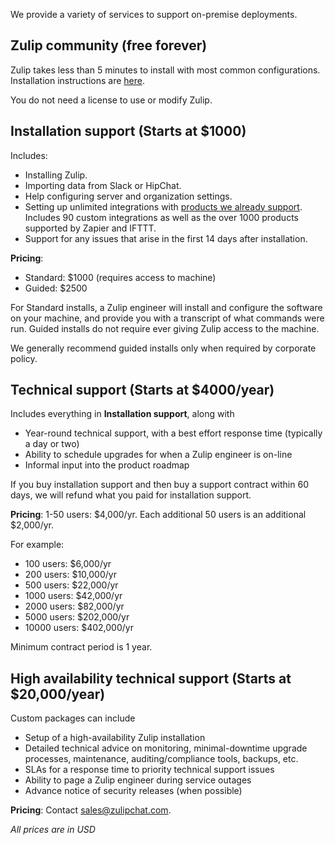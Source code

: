 We provide a variety of services to support on-premise deployments.

## Zulip community (free forever)

Zulip takes less than 5 minutes to install with most common configurations.
Installation instructions are
[here](https://zulip.readthedocs.io/en/stable/production/install.html).

You do not need a license to use or modify Zulip.

## Installation support (Starts at $1000)

Includes:

* Installing Zulip.
* Importing data from Slack or HipChat.
* Help configuring server and organization settings.
* Setting up unlimited integrations with [products we already support](/integrations).
  Includes 90 custom integrations as well as the over 1000 products supported by
  Zapier and IFTTT.
* Support for any issues that arise in the first 14 days after installation.

**Pricing**:

* Standard: $1000 (requires access to machine)
* Guided: $2500

For Standard installs, a Zulip engineer will install and configure the software
on your machine, and provide you with a transcript of what commands were run.
Guided installs do not require ever giving Zulip access to the machine.

We generally recommend guided installs only when required by corporate policy.

## Technical support (Starts at $4000/year)

Includes everything in **Installation support**, along with

* Year-round technical support, with a best effort response time (typically a day or two)
* Ability to schedule upgrades for when a Zulip engineer is on-line
* Informal input into the product roadmap

If you buy installation support and then buy a support contract within 60
days, we will refund what you paid for installation support.

**Pricing**:
1-50 users: $4,000/yr.
Each additional 50 users is an additional $2,000/yr.

For example:

* 100 users: $6,000/yr
* 200 users: $10,000/yr
* 500 users: $22,000/yr
* 1000 users: $42,000/yr
* 2000 users: $82,000/yr
* 5000 users: $202,000/yr
* 10000 users: $402,000/yr

Minimum contract period is 1 year.

## High availability technical support (Starts at $20,000/year)

Custom packages can include

* Setup of a high-availability Zulip installation
* Detailed technical advice on monitoring, minimal-downtime upgrade processes,
  maintenance, auditing/compliance tools, backups, etc.
* SLAs for a response time to priority technical support issues
* Ability to page a Zulip engineer during service outages
* Advance notice of security releases (when possible)

**Pricing**: Contact sales@zulipchat.com.


*All prices are in USD*
